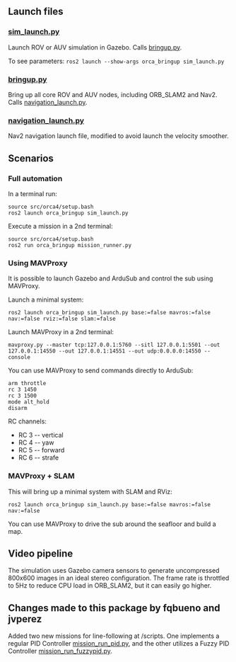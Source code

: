 ## Launch files

### [sim_launch.py](launch/sim_launch.py)

Launch ROV or AUV simulation in Gazebo.
Calls [bringup.py](launch/bringup.py).

To see parameters: `ros2 launch --show-args orca_bringup sim_launch.py`

### [bringup.py](launch/bringup.py)

Bring up all core ROV and AUV nodes, including ORB_SLAM2 and Nav2.
Calls [navigation_launch.py](launch/navigation_launch.py).

### [navigation_launch.py](launch/navigation_launch.py)

Nav2 navigation launch file, modified to avoid launch the velocity smoother.

## Scenarios

### Full automation

In a terminal run:
~~~
source src/orca4/setup.bash
ros2 launch orca_bringup sim_launch.py
~~~

Execute a mission in a 2nd terminal:
~~~
source src/orca4/setup.bash
ros2 run orca_bringup mission_runner.py
~~~

### Using MAVProxy

It is possible to launch Gazebo and ArduSub and control the sub using MAVProxy.

Launch a minimal system:
~~~
ros2 launch orca_bringup sim_launch.py base:=false mavros:=false nav:=false rviz:=false slam:=false
~~~

Launch MAVProxy in a 2nd terminal:
~~~
mavproxy.py --master tcp:127.0.0.1:5760 --sitl 127.0.0.1:5501 --out 127.0.0.1:14550 --out 127.0.0.1:14551 --out udp:0.0.0.0:14550 --console
~~~

You can use MAVProxy to send commands directly to ArduSub:
~~~
arm throttle
rc 3 1450
rc 3 1500
mode alt_hold
disarm
~~~

RC channels:
* RC 3 -- vertical
* RC 4 -- yaw
* RC 5 -- forward
* RC 6 -- strafe

### MAVProxy + SLAM

This will bring up a minimal system with SLAM and RViz:
~~~
ros2 launch orca_bringup sim_launch.py base:=false mavros:=false nav:=false
~~~

You can use MAVProxy to drive the sub around the seafloor and build a map.

## Video pipeline

The simulation uses Gazebo camera sensors to generate uncompressed 800x600 images in an
ideal stereo configuration. The frame rate is throttled to 5Hz to reduce CPU load in ORB_SLAM2, but
it can easily go higher.

## Changes made to this package by fqbueno and jvperez
Added two new missions for line-following at /scripts. One implements a regular PID Controller [mission_run_pid.py](scripts/mission_run_pid.py),
and the other utilizes a Fuzzy PID Controller [mission_run_fuzzypid.py](scripts/mission_run_fuzzypid.py).

